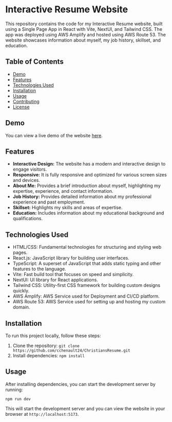 # Interactive Resume Website

This repository contains the code for my Interactive Resume website, built using a Single Page App in React with Vite, NextUI, and Tailwind CSS. The app was deployed using AWS Amplify and hosted using AWS Route 53. The website showcases information about myself, my job history, skillset, and education.

## Table of Contents

- [Demo](#demo)
- [Features](#features)
- [Technologies Used](#technologies-used)
- [Installation](#installation)
- [Usage](#usage)
- [Contributing](#contributing)
- [License](#license)

## Demo

You can view a live demo of the website [here](<https://www.christianchenault.com/>).

## Features

- **Interactive Design:** The website has a modern and interactive design to engage visitors.
- **Responsive:** It is fully responsive and optimized for various screen sizes and devices.
- **About Me:** Provides a brief introduction about myself, highlighting my expertise, experience, and contact information.
- **Job History:** Provides detailed information about my professional experience and past employment.
- **Skillset:** Highlights my skills and areas of expertise.
- **Education:** Includes information about my educational background and qualifications.

## Technologies Used

- HTML/CSS: Fundamental technologies for structuring and styling web pages.
- React.js: JavaScript library for building user interfaces.
- TypeScript: A superset of JavaScript that adds static typing and other features to the language.
- Vite: Fast build tool that focuses on speed and simplicity.
- NextUI: UI library for React applications.
- Tailwind CSS: Utility-first CSS framework for building custom designs quickly.
- AWS Amplify: AWS Service used for Deployment and CI/CD platform.
- AWS Route 53: AWS Service used for setting up and hosting my custom domain.

## Installation

To run this project locally, follow these steps:

1. Clone the repository: `git clone https://github.com/cchenault24/ChristiansResume.git`
2. Install dependencies: `npm install`

## Usage

After installing dependencies, you can start the development server by running:

`npm run dev`

This will start the development server and you can view the website in your browser at `http://localhost:5173`.
